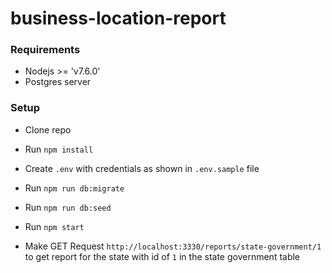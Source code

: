 # business-location-report

### Requirements
- Nodejs >= 'v7.6.0'
- Postgres server

### Setup
- Clone repo
- Run `npm install`
- Create `.env` with credentials as shown in `.env.sample` file
- Run `npm run db:migrate`
- Run `npm run db:seed`
- Run `npm start`

- Make GET Request `http://localhost:3330/reports/state-government/1` to get
report for the state with id of `1` in the state government table
